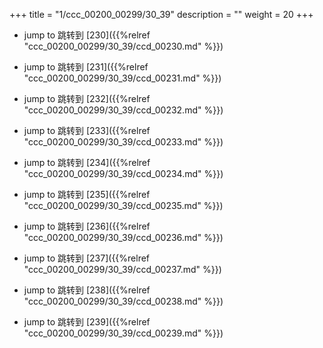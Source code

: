 +++
title = "1/ccc_00200_00299/30_39"
description = ""
weight = 20
+++

* jump to 跳转到 [230]({{%relref "ccc_00200_00299/30_39/ccd_00230.md" %}})

* jump to 跳转到 [231]({{%relref "ccc_00200_00299/30_39/ccd_00231.md" %}})

* jump to 跳转到 [232]({{%relref "ccc_00200_00299/30_39/ccd_00232.md" %}})

* jump to 跳转到 [233]({{%relref "ccc_00200_00299/30_39/ccd_00233.md" %}})

* jump to 跳转到 [234]({{%relref "ccc_00200_00299/30_39/ccd_00234.md" %}})

* jump to 跳转到 [235]({{%relref "ccc_00200_00299/30_39/ccd_00235.md" %}})

* jump to 跳转到 [236]({{%relref "ccc_00200_00299/30_39/ccd_00236.md" %}})

* jump to 跳转到 [237]({{%relref "ccc_00200_00299/30_39/ccd_00237.md" %}})

* jump to 跳转到 [238]({{%relref "ccc_00200_00299/30_39/ccd_00238.md" %}})

* jump to 跳转到 [239]({{%relref "ccc_00200_00299/30_39/ccd_00239.md" %}})

